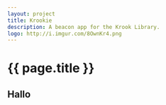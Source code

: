 ```yaml
---
layout: project
title: Krookie
description: A beacon app for the Krook Library.
logo: http://i.imgur.com/8OwnKr4.png
---
```


# {{ page.title }}

## Hallo